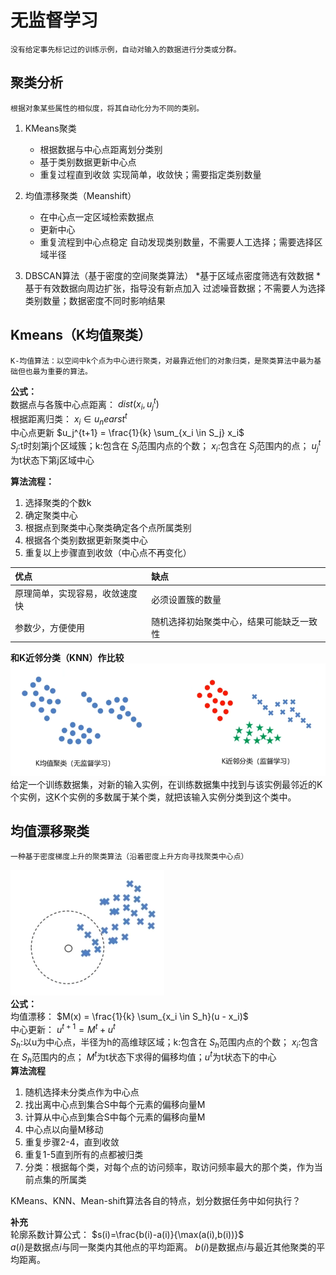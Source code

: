 # 无监督学习
    没有给定事先标记过的训练示例，自动对输入的数据进行分类或分群。

## 聚类分析
    根据对象某些属性的相似度，将其自动化分为不同的类别。
     
1. KMeans聚类 
    * 根据数据与中心点距离划分类别
    * 基于类别数据更新中心点
    * 重复过程直到收敛
实现简单，收敛快；需要指定类别数量

2. 均值漂移聚类（Meanshift）
    * 在中心点一定区域检索数据点
    * 更新中心
    * 重复流程到中心点稳定
自动发现类别数量，不需要人工选择；需要选择区域半径

3. DBSCAN算法（基于密度的空间聚类算法）
    *基于区域点密度筛选有效数据
    *基于有效数据向周边扩张，指导没有新点加入
过滤噪音数据；不需要人为选择类别数量；数据密度不同时影响结果

## Kmeans（K均值聚类）
    K-均值算法：以空间中k个点为中心进行聚类，对最靠近他们的对象归类，是聚类算法中最为基础但也最为重要的算法。
**公式：**   
    数据点与各簇中心点距离： $dist(x_i, u_j^t)$   
    根据距离归类： $x_i \in u_nearst^t$   
    中心点更新 $u_j^{t+1} = \frac{1}{k} \sum_{x_i \in S_j} x_i$  
    $S_j$:t时刻第j个区域簇；k:包含在 $S_j$范围内点的个数； $x_i$:包含在 $S_j$范围内的点； $u_j^t$为t状态下第j区域中心

**算法流程：**   
1. 选择聚类的个数k
2. 确定聚类中心
3. 根据点到聚类中心聚类确定各个点所属类别
4. 根据各个类别数据更新聚类中心
5. 重复以上步骤直到收敛（中心点不再变化）

|优点                   |                    缺点|
|:-------------|:------------|
|原理简单，实现容易，收敛速度快|必须设置簇的数量
|参数少，方便使用|随机选择初始聚类中心，结果可能缺乏一致性|

**和K近邻分类（KNN）作比较**
![K-means VS Knn](https://raw.githubusercontent.com/PuMpkin-945/my_image/main/Kmeans_KNN.png)
    给定一个训练数据集，对新的输入实例，在训练数据集中找到与该实例最邻近的K个实例，这K个实例的多数属于某个类，就把该输入实例分类到这个类中。

## 均值漂移聚类
    一种基于密度梯度上升的聚类算法（沿着密度上升方向寻找聚类中心点）
![Meanshift](https://raw.githubusercontent.com/PuMpkin-945/my_image/main/Meanshift.png)   
**公式：**   
    均值漂移： $M(x) = \frac{1}{k} \sum_{x_i \in S_h}(u - x_i)$   
    中心更新： $u^{t+1} = M^t + u^t$   
    $S_h$:以u为中心点，半径为h的高维球区域；k:包含在 $S_h$范围内点的个数； $x_i$:包含在 $S_h$范围内的点；
 $M^t$为t状态下求得的偏移均值；$u^t$为t状态下的中心   
**算法流程**   
1. 随机选择未分类点作为中心点
2. 找出离中心点到集合S中每个元素的偏移向量M
3. 计算从中心点到集合S中每个元素的偏移向量M
4. 中心点以向量M移动
5. 重复步骤2-4，直到收敛
6. 重复1-5直到所有的点都被归类
7. 分类：根据每个类，对每个点的访问频率，取访问频率最大的那个类，作为当前点集的所属类

KMeans、KNN、Mean-shift算法各自的特点，划分数据任务中如何执行？

**补充**<br>
    轮廓系数计算公式： $s(i)=\frac{b(i)-a(i)}{\max(a(i),b(i))}$<br>
    $a(i)$是数据点*i*与同一聚类内其他点的平均距离。 $b(i)$是数据点*i*与最近其他聚类的平均距离。















    

